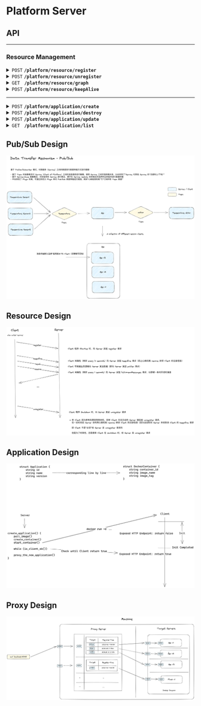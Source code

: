 # Platform Server

## API

---

### Resource Management

<details>
 <summary><code>POST</code> <code><b>/platform/resource/register</b></code></summary>

#### Request Example

```json5
{
  "clientName": "xxx",               // 根据 clientName 对 service group 进行标识
  "clientType": "...",               // 用于前端绘图
  "pubTopics": ["topic1", "topic2"], // 该 client 会哪些 Topic 发消息？
  "subTopics": ["topic3"]            // 该 client 会接收哪些 Topic 的消息？
}
```

#### Response Example

```json5
{
  "clientId": "xxx" // 唯一标识当前 client 的 ID
}
```

</details>

<details>
 <summary><code>POST</code> <code><b>/platform/resource/unregister</b></code></summary>

#### Request Example

```json5
{
  "clientId": "xxx" // 唯一标识当前 client 的 ID
}
```

#### Response Example

No response. Just take status code `200` as success.

</details>

<details>
 <summary><code>GET</code> &nbsp; <code><b>/platform/resource/graph</b></code></summary>

#### Response Example

```json5
{
  "nodes": [
    {
      "clientType": "...",
      "id": "xxx", // 如果 clientType 为 topic，则将该 code 的 id 值设置为 topic.name
      "name": "yyy"
    }, 
    { /* ... */ }, 
    { /* ... */ }
  ],
  "edges": [
    {
      "from": "xxx", // id
      "to": "yyy"    // id
    }
  ]
}
```

</details>

<details>
 <summary><code>POST</code> <code><b>/platform/resource/keepAlive</b></code></summary>

#### Request Example

```json5
{
  "clientId": "xxx" // 唯一标识当前 client 的 ID
}
```

#### Response Example

No response. Just take status code `200` as success.

</details>

---

<details>
 <summary><code>POST</code> <code><b>/platform/application/create</b></code></summary>

#### Request Example

```json5
{
  "name": "xxx",           // Docker 镜像名
  "version": "yyy",        // Docker 镜像 Tag
  "healthCheckPort": 8080, // 用于检查初始化状态的端口（默认为 HTTP 端口）
  "udpPorts": [9998, 9999] // 要暴露的 UDP 端口号
}
```

#### Response Example

```json5
{
  "application": {
    "id": "xxx",     // Docker 容器 ID
    "name": "yyy",   // Docker 镜像名
    "version": "zzz" // Docker 镜像 Tag
  }
}
```

</details>

<details>
 <summary><code>POST</code> <code><b>/platform/application/destroy</b></code></summary>

#### Request Example

```json5
{
  "applicationId": "xxx" // Docker 容器 ID
}
```

#### Response Example

No response. Just take status code `200` as success.

</details>

<details>
 <summary><code>POST</code> <code><b>/platform/application/update</b></code></summary>

#### Request Example

```json5
{
  "oldApplicationId": "xxx",              // 被更新的 Application 的 ID
  "newApplicationName": "xxx",            // 新应用的 Docker 镜像名
  "newApplicationVersion": "yyy",         // 新应用的 Docker 镜像 Tag
  "newApplicationHealthCheckPort": 8080,  // 新应用的用于检查初始化状态的端口（默认为 HTTP 端口）
  "newApplicationUdpPorts": [9998, 9999], // 新应用的要暴露的 UDP 端口号
  "updateStrategy": 1                     // 更新策略：0-默认 1-滚动
}
```

#### Response Example

```json5
{
  "application": {
    "id": "xxx",     // Docker 容器 ID
    "name": "yyy",   // Docker 镜像名
    "version": "zzz" // Docker 镜像 Tag
  }
}
```

</details>

<details>
 <summary><code>GET</code> &nbsp; <code><b>/platform/application/list</b></code></summary>

#### Response Example

```json5
{
  "applications": [
    {
      "id": "xxx",     // Docker 容器 ID
      "name": "yyy",   // Docker 镜像名
      "version": "zzz" // Docker 镜像 Tag
    },
    {
      "id": "xxx",     // Docker 容器 ID
      "name": "yyy",   // Docker 镜像名
      "version": "zzz" // Docker 镜像 Tag
    },
    {
      "id": "xxx",     // Docker 容器 ID
      "name": "yyy",   // Docker 镜像名
      "version": "zzz" // Docker 镜像 Tag
    }
  ]
}
```

</details>

## Pub/Sub Design

![img/pubsub.png](img/pubsub.png)

## Resource Design

![img/resource.png](img/resource.png)

## Application Design

![img/application.png](img/application.png)

## Proxy Design

![img/proxy.png](img/proxy.png)